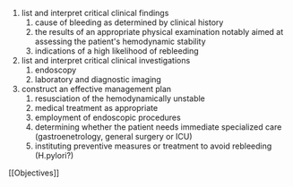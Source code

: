 1. list and interpret critical clinical findings
	1. cause of bleeding as determined by clinical history 
	2. the results of an appropriate physical examination notably aimed at assessing the patient's hemodynamic stability 
	3. indications of a high likelihood of rebleeding 
2. list and interpret critical clinical investigations 
	1. endoscopy 
	2. laboratory and diagnostic imaging 
3. construct an effective management plan 
	1. resusciation of the hemodynamically unstable 
	2. medical treatment as appropriate 
	3. employment of endoscopic procedures 
	4. determining whether the patient needs immediate specialized care (gastroenetrology, general surgery or ICU)
	5. instituting preventive measures or treatment to avoid rebleeding (H.pylori?)

[[Objectives]]

